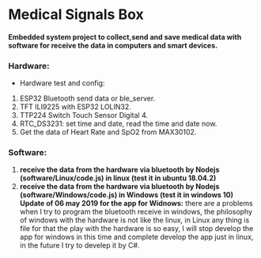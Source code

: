 # Medical Signals Box
#### Embedded system project to collect,send and save medical data with software for receive the data in computers and smart devices.

### Hardware: 
* Hardware test and config:
1. ESP32 Bluetooth send data or ble_server.
2. TFT ILI9225 with ESP32 LOLIN32.
3. TTP224 Switch Touch Sensor Digital 4.
4. RTC_DS3231: set time and date, read the time and date now.
5. Get the data of Heart Rate and SpO2 from MAX30102.

### Software: 
1. __receive the data from the hardware via bluetooth by Nodejs (software/Linux/code.js) in linux (test it in ubuntu 18.04.2)__
2. __receive the data from the hardware via bluetooth by Nodejs (software/Windows/code.js) in Windows (test it in windows 10)__ <br/>
   __Update of 06 may 2019 for the app for Widnows:__ there are a problems when I try to program the bluetooth receive in windows, the philosophy of windows with the hardware is not like the linux, in Linux any thing is file for that the play with the hardware is so easy, I will stop develop the app for windows in this time and complete develop the app just in linux, in the future I try to develep it by C#. 
 
